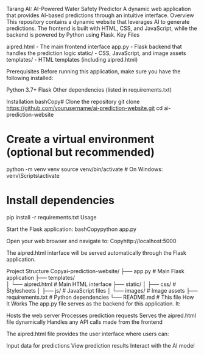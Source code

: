 Tarang AI: AI-Powered Water Safety Predictor
A dynamic web application that provides AI-based predictions through an intuitive interface.
Overview
This repository contains a dynamic website that leverages AI to generate predictions. The frontend is built with HTML, CSS, and JavaScript, while the backend is powered by Python using Flask.
Key Files

aipred.html - The main frontend interface
app.py - Flask backend that handles the prediction logic
static/ - CSS, JavaScript, and image assets
templates/ - HTML templates (including aipred.html)

Prerequisites
Before running this application, make sure you have the following installed:

Python 3.7+
Flask
Other dependencies (listed in requirements.txt)

Installation
bashCopy# Clone the repository
git clone https://github.com/yourusername/ai-prediction-website.git
cd ai-prediction-website

# Create a virtual environment (optional but recommended)
python -m venv venv
source venv/bin/activate  # On Windows: venv\Scripts\activate

# Install dependencies
pip install -r requirements.txt
Usage

Start the Flask application:
bashCopypython app.py

Open your web browser and navigate to:
Copyhttp://localhost:5000

The aipred.html interface will be served automatically through the Flask application.

Project Structure
Copyai-prediction-website/
├── app.py                  # Main Flask application
├── templates/              
│   └── aipred.html         # Main HTML interface
├── static/
│   ├── css/                # Stylesheets
│   ├── js/                 # JavaScript files
│   └── images/             # Image assets
├── requirements.txt        # Python dependencies
└── README.md               # This file
How It Works
The app.py file serves as the backend for this application. It:

Hosts the web server
Processes prediction requests
Serves the aipred.html file dynamically
Handles any API calls made from the frontend

The aipred.html file provides the user interface where users can:

Input data for predictions
View prediction results
Interact with the AI model
